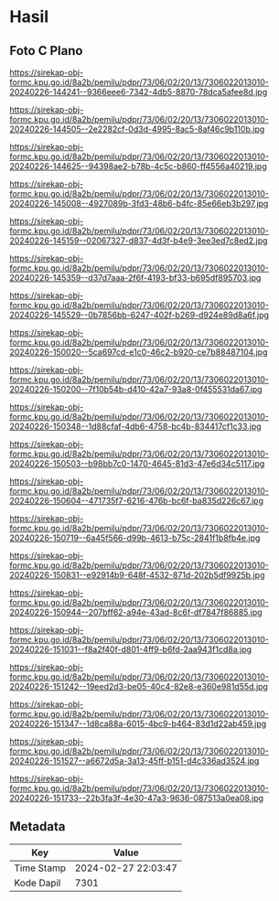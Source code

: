 # Hasil

## Foto C Plano

https://sirekap-obj-formc.kpu.go.id/8a2b/pemilu/pdpr/73/06/02/20/13/7306022013010-20240226-144241--9366eee6-7342-4db5-8870-78dca5afee8d.jpg

https://sirekap-obj-formc.kpu.go.id/8a2b/pemilu/pdpr/73/06/02/20/13/7306022013010-20240226-144505--2e2282cf-0d3d-4995-8ac5-8af46c9b110b.jpg

https://sirekap-obj-formc.kpu.go.id/8a2b/pemilu/pdpr/73/06/02/20/13/7306022013010-20240226-144625--94398ae2-b78b-4c5c-b860-ff4556a40219.jpg

https://sirekap-obj-formc.kpu.go.id/8a2b/pemilu/pdpr/73/06/02/20/13/7306022013010-20240226-145008--4927089b-3fd3-48b6-b4fc-85e66eb3b297.jpg

https://sirekap-obj-formc.kpu.go.id/8a2b/pemilu/pdpr/73/06/02/20/13/7306022013010-20240226-145159--02067327-d837-4d3f-b4e9-3ee3ed7c8ed2.jpg

https://sirekap-obj-formc.kpu.go.id/8a2b/pemilu/pdpr/73/06/02/20/13/7306022013010-20240226-145359--d37d7aaa-2f6f-4193-bf33-b695df895703.jpg

https://sirekap-obj-formc.kpu.go.id/8a2b/pemilu/pdpr/73/06/02/20/13/7306022013010-20240226-145529--0b7856bb-6247-402f-b269-d924e89d8a6f.jpg

https://sirekap-obj-formc.kpu.go.id/8a2b/pemilu/pdpr/73/06/02/20/13/7306022013010-20240226-150020--5ca697cd-e1c0-46c2-b920-ce7b88487104.jpg

https://sirekap-obj-formc.kpu.go.id/8a2b/pemilu/pdpr/73/06/02/20/13/7306022013010-20240226-150200--7f10b54b-d410-42a7-93a8-0f455531da67.jpg

https://sirekap-obj-formc.kpu.go.id/8a2b/pemilu/pdpr/73/06/02/20/13/7306022013010-20240226-150348--1d88cfaf-4db6-4758-bc4b-834417cf1c33.jpg

https://sirekap-obj-formc.kpu.go.id/8a2b/pemilu/pdpr/73/06/02/20/13/7306022013010-20240226-150503--b98bb7c0-1470-4645-81d3-47e6d34c5117.jpg

https://sirekap-obj-formc.kpu.go.id/8a2b/pemilu/pdpr/73/06/02/20/13/7306022013010-20240226-150604--471735f7-6216-476b-bc6f-ba835d226c67.jpg

https://sirekap-obj-formc.kpu.go.id/8a2b/pemilu/pdpr/73/06/02/20/13/7306022013010-20240226-150719--6a45f566-d99b-4613-b75c-2841f1b8fb4e.jpg

https://sirekap-obj-formc.kpu.go.id/8a2b/pemilu/pdpr/73/06/02/20/13/7306022013010-20240226-150831--e92914b9-648f-4532-871d-202b5df9925b.jpg

https://sirekap-obj-formc.kpu.go.id/8a2b/pemilu/pdpr/73/06/02/20/13/7306022013010-20240226-150944--207bff62-a94e-43ad-8c6f-df7847f86885.jpg

https://sirekap-obj-formc.kpu.go.id/8a2b/pemilu/pdpr/73/06/02/20/13/7306022013010-20240226-151031--f8a2f40f-d801-4ff9-b6fd-2aa943f1cd8a.jpg

https://sirekap-obj-formc.kpu.go.id/8a2b/pemilu/pdpr/73/06/02/20/13/7306022013010-20240226-151242--19eed2d3-be05-40c4-82e8-e360e981d55d.jpg

https://sirekap-obj-formc.kpu.go.id/8a2b/pemilu/pdpr/73/06/02/20/13/7306022013010-20240226-151347--1d8ca88a-6015-4bc9-b464-83d1d22ab459.jpg

https://sirekap-obj-formc.kpu.go.id/8a2b/pemilu/pdpr/73/06/02/20/13/7306022013010-20240226-151527--a6672d5a-3a13-45ff-b151-d4c336ad3524.jpg

https://sirekap-obj-formc.kpu.go.id/8a2b/pemilu/pdpr/73/06/02/20/13/7306022013010-20240226-151733--22b3fa3f-4e30-47a3-9636-087513a0ea08.jpg


## Metadata

| Key        | Value               |
| ---------- | ------------------- |
| Time Stamp | 2024-02-27 22:03:47 |
| Kode Dapil | 7301                |



